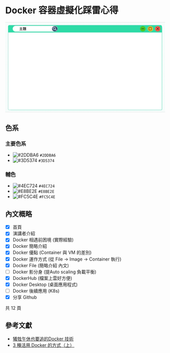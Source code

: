 # Docker 容器虛擬化踩雷心得

![Demo](/Docker%20容器虛擬化踩雷心得簡報/Demo.jpg)

## 色系
### 主要色系
- ![#2DDBA6](https://via.placeholder.com/15/2DDBA6/2DDBA6.png) `#2DDBA6`
- ![#3D5374](https://via.placeholder.com/15/3D5374/3D5374.png) `#3D5374`

### 輔色
- ![#4EC724](https://via.placeholder.com/15/4EC724/4EC724.png) `#4EC724`
- ![#E8BE2E](https://via.placeholder.com/15/E8BE2E/E8BE2E.png) `#E8BE2E`
- ![#FC5C4E](https://via.placeholder.com/15/FC5C4E/FC5C4E.png) `#FC5C4E`


## 內文概略
- [x] 首頁
- [x] 演講者介紹
- [x] Docker 相遇前困境 (實際經驗)
- [x] Docker 簡略介紹
- [x] Docker 優點 (Container 與 VM 的差別)
- [x] Docker 運作方式 (從 File -> Image -> Container 執行)
- [x] Docker File (簡略介紹 內文)
- [ ] Docker 影分身 (提Auto scaling 負載平衡)
- [x] DockerHub (檔案上雲好方便)
- [x] Docker Desktop (桌面應用程式)
- [ ] Docker 後續應用 (K8s)
- [x] 分享 Github

共 12 頁


## 參考文獻

- [犧牲午休也要追的Docker 技術](https://www.cio.com.tw/docker-technology-thats-at-the-expense-of-lunch-break/)
- [3 種活用 Docker 的方式（上）](https://leemeng.tw/3-ways-you-can-leverage-the-power-of-docker-in-data-science-part-1-learn-the-basic.html)
